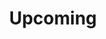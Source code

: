---
 title: "Upcoming"
 layout: "list-event-upcoming" 
 breadcrumbs:
 - Home
 - Events 
 breadcrumbLinks:
 - "/"
 - "/"
---